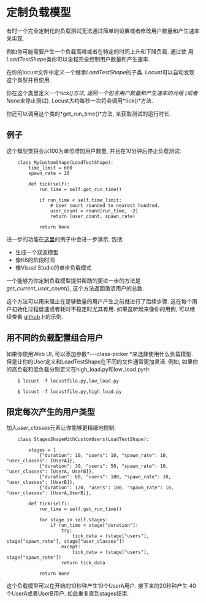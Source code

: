 # 定制负载模型

有时一个完全定制化的负载测试无法通过简单的设置或者修改用户数量和产生速率来实现.

例如你可能需要产生一个负载高峰或者在特定的时间上升和下降负载. 通过使
用*LoadTestShape*类你可以全程完全控制用户数量和产生速率.

在你的locust文件中定义一个继承*LoadTestShape*的子类.
Locust可以自动发现这个类型并且使用.

你在这个类里定义一个*tick()*方法, 返回一个包含用户数量和产生速率的元组
(或者*None*来停止测试).
Locust大约每秒一次将会调用*tick()*方法.

你还可以调用这个类的*get_run_time()*方法, 来获取测试的运行时长.

## 例子

这个模型类将会以100为单位增加用户数量, 并且在10分钟后停止负载测试:

```
    class MyCustomShape(LoadTestShape):
        time_limit = 600
        spawn_rate = 20
        
        def tick(self):
            run_time = self.get_run_time()

            if run_time < self.time_limit:
                # User count rounded to nearest hundred.
                user_count = round(run_time, -2)
                return (user_count, spawn_rate)

            return None
```

进一步的功能在[这里](https://github.com/locustio/locust/tree/master/examples/custom_shape)的例子中会进一步演示, 包括:

- 生成一个双波模型
- 像K6的阶段时间
- 像Visual Studio的单步负载模式

一个能够为你定制负载模型提供帮助的更进一步的方法是
*get_current_user_count()*, 这个方法返回激活用户的总数.

这个方法可以用来阻止在足够数量的用户产生之前就进行了后续步骤.
这在每个用户初始化过程低速或者耗时不稳定时尤其有用.
如果这听起来像你的用例, 可以继续查看
[github](https://github.com/locustio/locust/tree/master/examples/custom_shape/wait_user_count.py)上的示例.

## 用不同的负载配置组合用户

如果你使用Web UI, 可以添加参数*---class-picker <class-picker>*来选择使用什么负载模型.
但是让你的User定义和LoadTestShape在不同的文件通常更加灵活.
例如, 如果你的高负载和低负载分别定义在high_load.py和low_load.py中:

```
    $ locust -f locustfile.py,low_load.py

    $ locust -f locustfile.py,high_load.py
```

## 限定每次产生的用户类型

加入*user_classes*元素让你能够更精细地控制:

```
    class StagesShapeWithCustomUsers(LoadTestShape):

        stages = [
            {"duration": 10, "users": 10, "spawn_rate": 10, "user_classes": [UserA]},
            {"duration": 30, "users": 50, "spawn_rate": 10, "user_classes": [UserA, UserB]},
            {"duration": 60, "users": 100, "spawn_rate": 10, "user_classes": [UserB]},
            {"duration": 120, "users": 100, "spawn_rate": 10, "user_classes": [UserA,UserB]},

        def tick(self):
            run_time = self.get_run_time()

            for stage in self.stages:
                if run_time < stage["duration"]:
                    try:
                        tick_data = (stage["users"], stage["spawn_rate"], stage["user_classes"])
                    except:
                        tick_data = (stage["users"], stage["spawn_rate"])
                    return tick_data

            return None
```

这个负载模型可以在开始的10秒钟产生10个UserA用户. 接下来的20秒钟产生
40个UserA或者UserB用户. 如此重复直到stages结束.
